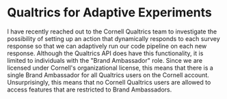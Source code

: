 # Qualtrics for Adaptive Experiments

I have recently reached out to the Cornell Qualtrics team to investigate
the possibility of setting up an action that dynamically responds to
each survey response so that we can adaptively run our code pipeline on
each new response. Although the Qualtrics API does have this
functionality, it is limited to individuals with the "Brand Ambassador"
role. Since we are licensed under Cornell's organizational license, this
means that there is a single Brand Ambassador for all Qualtrics users on
the Cornell account. Unsurprisingly, this means that no Cornell
Qualtrics users are allowed to access features that are restricted to
Brand Ambassadors.